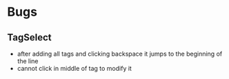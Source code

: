 # Bugs

## TagSelect
* after adding all tags and clicking backspace it jumps to the beginning of the line
* cannot click in middle of tag to modify it
